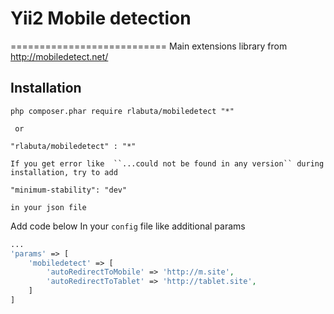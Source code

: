 # Yii2 Mobile detection
===========================
Main extensions library from http://mobiledetect.net/

Installation
------------
```
php composer.phar require rlabuta/mobiledetect "*"

 or

"rlabuta/mobiledetect" : "*"

If you get error like  ``...could not be found in any version`` during installation, try to add

"minimum-stability": "dev"

in your json file

```

Add code below In your ``config`` file like additional params

```php
...
'params' => [
    'mobiledetect' => [
        'autoRedirectToMobile' => 'http://m.site',
        'autoRedirectToTablet' => 'http://tablet.site',
    ]
]
```
